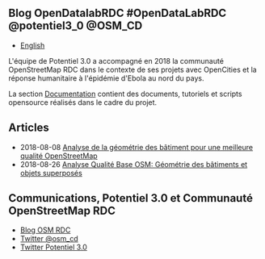 ## Blog OpenDatalabRDC                       #OpenDataLabRDC @potentiel3_0 @OSM_CD

- [English](index_en.md)

L'équipe de Potentiel 3.0 a accompagné en 2018 la communauté OpenStreetMap RDC dans le contexte de ses projets avec OpenCities et la réponse humanitaire à l'épidémie d'Ebola au nord du pays.

La section [Documentation](https://opendatalabrdc.github.io/Documentation/#!index.md) contient des documents, tutoriels et scripts opensource réalisés dans le cadre du projet.

## Articles

* 2018-08-08 [Analyse de la géométrie des bâtiment pour une meilleure qualité OpenStreetMap](Analyse_de_la_géométrie_des_bâtiment_pour_une_meilleure_qualité_OpenStreetMap.md)
* 2018-08-26 [Analyse Qualité Base OSM: Géométrie des bâtiments et objets superposés](Analyse_Qualité_Base_OSM_Géométrie_des_bâtiments_et_objets_superposés.md)

## Communications, Potentiel 3.0 et Communauté OpenStreetMap RDC

* [Blog OSM RDC](http://openstreetmap.cd/fr/)
* [Twitter @osm_cd](https://twitter.com/OSM_CD)
* [Twitter Potentiel 3.0](https://twitter.com/potentiel3_0)
